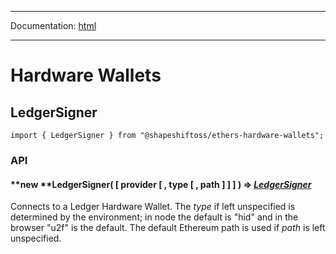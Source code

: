 -----

Documentation: [html](https://docs.ethers.io/)

-----

Hardware Wallets
================

LedgerSigner
------------

```
import { LedgerSigner } from "@shapeshiftoss/ethers-hardware-wallets";
```

### API

#### **new ****LedgerSigner**( [ provider [ , type [ , path ] ] ] ) => *[LedgerSigner](/v5/api/other/hardware/#hw-ledger)*

Connects to a Ledger Hardware Wallet. The *type* if left unspecified is determined by the environment; in node the default is "hid" and in the browser "u2f" is the default. The default Ethereum path is used if *path* is left unspecified.


